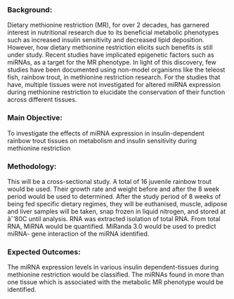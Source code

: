 ### Background: 
Dietary methionine restriction (MR), for over 2 decades, has garnered interest in nutritional research due to its beneficial metabolic phenotypes such as increased insulin sensitivity and decreased lipid deposition. However, how dietary methionine restriction elicits such benefits is still under study. Recent studies have implicated
epigenetic factors such as miRNAs, as a target for the MR phenotype. In light of this discovery, few studies have been documented using non-model organisms like the teleost fish, rainbow trout, in methionine restriction research. For the studies that have, multiple tissues were not investigated for altered miRNA expression during methionine
restriction to elucidate the conservation of their function across different tissues.

### Main Objective: 
To investigate the effects of miRNA expression in insulin-dependent rainbow trout tissues on metabolism and insulin sensitivity during methionine restriction

### Methodology: 
This will be a cross-sectional study. A total of 16 juvenile rainbow trout would be used. Their growth rate and weight before and after the 8 week period would be used to determined. After the study period of 8 weeks of being fed specific dietary regimes, they will be euthanised, muscle, adipose and liver samples will be taken, snap frozen in liquid nitrogen, and stored at âˆ’80C until analysis. RNA was extracted isolation of total RNA. From total RNA, MiRNA would be quantified. MiRanda 3.0 would be used to predict miRNA- gene interaction of the miRNA identified.

### Expected Outcomes:
The miRNA expression levels in various insulin dependent-tissues during methionine restriction would be classified. The miRNAs found in more than one tissue which is associated with the metabolic MR phenotype would be identified.
